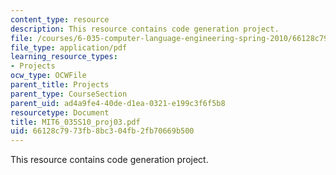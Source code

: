 ```yaml
---
content_type: resource
description: This resource contains code generation project.
file: /courses/6-035-computer-language-engineering-spring-2010/66128c7973fb8bc304fb2fb70669b500_MIT6_035S10_proj03.pdf
file_type: application/pdf
learning_resource_types:
- Projects
ocw_type: OCWFile
parent_title: Projects
parent_type: CourseSection
parent_uid: ad4a9fe4-40de-d1ea-0321-e199c3f6f5b8
resourcetype: Document
title: MIT6_035S10_proj03.pdf
uid: 66128c79-73fb-8bc3-04fb-2fb70669b500
---
```

This resource contains code generation project.

